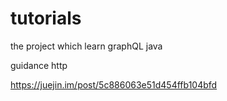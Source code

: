 # tutorials
the project which learn graphQL java


guidance http 

https://juejin.im/post/5c886063e51d454ffb104bfd
